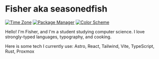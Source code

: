 # Fisher aka seasonedfish
[![Time Zone](https://img.shields.io/static/v1?label=time+zone&message=CT&color=informational)](https://en.wikipedia.org/wiki/Central_Time_Zone)
[![Package Manager](https://img.shields.io/badge/package%20manager-nix-informational)](https://nixos.org/)
[![Color Scheme](https://img.shields.io/badge/color%20scheme-zenbones-informational)](https://github.com/mcchrish/zenbones.nvim)

Hello! I'm Fisher, and I'm a student studying computer science. I love strongly-typed languages, typography, and cooking.

Here is some tech I currently use: Astro, React, Tailwind, Vite, TypeScript, Rust, Proxmox
